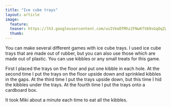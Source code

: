 ```yaml
---
title: "Ice cube trays"
layout: article
image:
  feature:
  teaser: https://lh3.googleusercontent.com/usIVkeDTMhz2FNwKfVA9sGqOqZgXTRNKBZx4wC6qwtaJd_UMuqm_bSOGX-isM8PljeC_WJQnvezwxG1qSRjAEe8DZTWT8wtFd1lxmDz9y0ANznJNG6VY0Y_CzteN9QGv2NtsnETAa0BJsoURIKoED9AwaB1wx_E79jsc-crjq-F4-RPYoc4s4Yka-2g6_baVbLJVbFqy3m73491wjJ91LUNdxzQij53qEvCAgirPZ1vIIadPuElflB-4giEBVfCm4xFWL1OHjDSrW3Xyr72A-AWlx_bvTORO9lJjxcGDbb_Xrb2680vDqnzici8YiaXMsv8PTrhs3xaRtoCr6qYXig4nttccN-lJ2UEDHOINfbff_k0wdVTT7yrN994txDtF-bbN3XacdMNKDdhV839U42RnMpow-hkhaLkaySbH5IPH6JKyVCOSY2wf6Nc1pz-7oxRR8mt4IpSDkjhJ-T9o2s6FERnvV9FrIwHBHd2hSkmktO6er-fFGxsFWTP7Ne1e9fzE-LjevO5Si6UlhlmL_3M=w245
  thumb:
---
```


You can make several different games with ice cube trays. I used ice cube trays that are made out of rubber, but you can also use those which are made out of plastic. You can use kibbles or any small treats for this game. 

First I placed the trays on the floor and put one kibble in each hole. At the second time I put the trays on the floor upside down and sprinkled kibbles in the gaps. At the third time I put the trays upside down, but this time I hid the kibbles under the trays. At the fourth time I put the trays onto a cardboard box.

It took Miki about a minute each time to eat all the kibbles.
